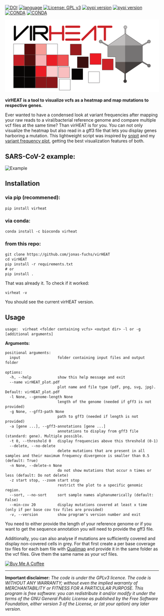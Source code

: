 [![DOI](https://zenodo.org/badge/639918477.svg)](https://zenodo.org/badge/latestdoi/639918477)
[![language](https://img.shields.io/badge/python-%3E3.9-green)](https://www.python.org/)
[![License: GPL v3](https://img.shields.io/github/license/jonas-fuchs/virheat)](https://www.gnu.org/licenses/gpl-3.0)
[![pypi version](https://img.shields.io/pypi/v/virheat)](https://pypi.org/project/virheat/)
[![pypi version](https://static.pepy.tech/badge/virheat)](https://pypi.org/project/virheat/)
[![CONDA](https://img.shields.io/conda/v/bioconda/virheat?label=conda%20version)](https://anaconda.org/bioconda/virheat)
[![CONDA](https://img.shields.io/conda/dn/bioconda/virheat?label=conda%20downloads)](https://anaconda.org/bioconda/virheat)

![Logo](./virheat.png)



**virHEAT is a tool to visualize vcfs as a heatmap and map mutations to respective genes.**



Ever wanted to have a condensed look at variant frequencies after mapping your raw reads to a viral/bacterial reference genome and compare multiple vcf files at the same time? Than virHEAT is for you. You can not only visualize the heatmap but also read in a gff3 file that lets you display genes harboring a mutation. This lightweight script was inspired by [snipit](https://github.com/aineniamh/snipit) and my [variant frequency plot](https://github.com/jonas-fuchs/SARS-CoV-2-analyses/tree/main/Heatmap), getting the best visualization features of both.

## SARS-CoV-2 example:

![Example](./example_data/example.png)

## Installation

### via pip (recommened):
```shell
pip install virheat
```
### via conda:
```shell
conda install -c bioconda virheat
```
### from this repo:
```shell
git clone https://github.com/jonas-fuchs/virHEAT
cd virHEAT
pip install -r requirements.txt
# or
pip install .
```
That was already it. To check if it worked:

```shell
virheat -v
```
You should see the current virHEAT version.

## Usage

```shell
usage: 	virheat <folder containing vcfs> <output dir> -l or -g [additional arguments]

```

**Arguments:**

```
positional arguments:
  input                 folder containing input files and output folder

options:
  -h, --help            show this help message and exit
  --name virHEAT_plot.pdf
                        plot name and file type (pdf, png, svg, jpg). Default: virHEAT_plot.pdf
  -l None, --genome-length None
                        length of the genome (needed if gff3 is not provided)
  -g None, --gff3-path None
                        path to gff3 (needed if length is not provided)
  -a [gene ...], --gff3-annotations [gene ...]
                        annotations to display from gff3 file (standard: gene). Multiple possible.
  -t 0, --threshold 0   display frequencies above this threshold (0-1)
  --delete, --no-delete
                        delete mutations that are present in all samples and their maximum frequency divergence is smaller than 0.5 (default: True)
  -n None, --delete-n None
                        do not show mutations that occur n times or less (default: Do not delete)
  -z start stop, --zoom start stop
                        restrict the plot to a specific genomic region.                      
  --sort, --no-sort     sort sample names alphanumerically (default: False)
  --min-cov 20          display mutations covered at least x time (only if per base cov tsv files are provided)
  -v, --version         show program's version number and exit
```

You need to either provide the length of your reference genome or if you want to get the sequence annotation you will need to provide the gff3 file.

Additionally, you can also analyse if mutations are sufficiently covered and display non-covered cells in grey. For that first create a per base coverage tsv files for each bam file with [Qualimap](http://qualimap.conesalab.org/) and provide it in the same folder as the vcf files. Give them the same name as your vcf files.

<a href="https://www.buymeacoffee.com/jofox" target="_blank"><img src="https://www.buymeacoffee.com/assets/img/custom_images/orange_img.png" alt="Buy Me A Coffee" style="height: 41px !important;width: 174px !important;box-shadow: 0px 3px 2px 0px rgba(190, 190, 190, 0.5) !important;-webkit-box-shadow: 0px 3px 2px 0px rgba(190, 190, 190, 0.5) !important;" ></a>

---

**Important disclaimer:**
*The code is under the GPLv3 licence. The code is WITHOUT ANY WARRANTY; without even the implied warranty of MERCHANTABILITY or FITNESS FOR A PARTICULAR PURPOSE. This program is free software: you can redistribute it and/or modify it under the terms of the GNU General Public License as published by the Free Software Foundation, either version 3 of the License, or
(at your option) any later version.*
